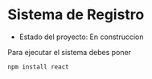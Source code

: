 <h1> Sistema de Registro </h1>

- Estado del proyecto: En construccion

Para ejecutar el sistema debes poner

```npm install react```

